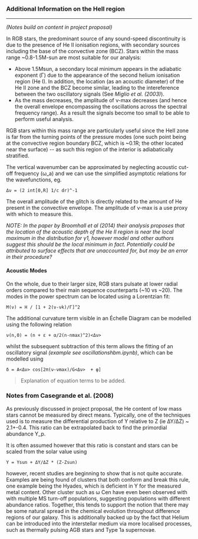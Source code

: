 ### Additional Information on the HeII region
___

_(Notes build on content in project proposal)_


In RGB stars, the predominant source of any sound-speed discontinuity is due to the presence of He II ionisation regions, with secondary sources including the base of the convective zone (BCZ). Stars within the mass range ~0.8-1.5M-sun are most suitable for our analysis:

* Above 1.5Msun, a secondary local minimum appears in the adiabatic exponent (Γ) due to the appearance of the second helium ionisation region (He I). In addition, the location (as an acoustic diameter) of the He II zone and the BCZ become similar, leading to the intereference between the two oscillatory signals (See _Miglio et al. (2003)_).
* As the mass decreases, the amplitude of ν-max decreases (and hence the overall envelope encompassing the oscillations across the spectral frequency range). As a result the signals become too small to be able to perform useful analysis.


RGB stars within this mass range are particularly useful since the HeII zone is far from the turning points of the pressure modes (one such point being at the convective region boundary BCZ, which is ~0.1R; the other located near the surface) -- as such this region of the interior is adiabatically stratified.

The vertical wavenumber can be approximated by neglecting acoustic cut-off frequency (ω_a) and we can use the simplified asymptotic relations for the wavefunctions, eg.

	Δν = (2 int[0,R] 1/c dr)^-1


The overall amplitude of the glitch is directly related to the amount of He present in the convective envelope. The amplitude of ν-max is a use proxy with which to measure this.

_NOTE: In the paper by Broomhall et al (2014) their analysis proposes that the location of the acoustic depth of the He II region is near the local maximum in the distribution for γ1, however model and other authors suggest this should be the local minimum in fact. Potentially could be attributed to surface effects that are unaccounted for, but may be an error in their procedure?_

#### Acoustic Modes

On the whole, due to their larger size, RGB stars pulsate at lower radial orders compared to their main sequence counterparts (~10 vs ~20). The modes in the power spectrum can be located using a Lorentzian fit:

	M(ν) = H / [1 + 2(ν-νk)/Γ]^2

The additional curvature term visible in an Échelle Diagram can be modelled using the following relation

	ν(n,0) = (n + ε + α/2(n-nmax)^2)<Δν>

whilst the subsequent subtraction of this term allows the fitting of an oscillatory signal _(example see oscillationshbm.ipynb)_, which can be modelled using

	δ = A<Δν> cos[2π(ν-νmax)/G<Δν>  + φ]

> Explanation of equation terms to be added.


### Notes from Casegrande et al. (2008)

As previously discussed in project proposal, the He content of low mass stars cannot be measured by direct means. Typically, one of the techniques used is to measure the differential production of Y relative to Z (ie ΔΥ/ΔΖ) ~ 2.1+-0.4. This ratio can be extrapolated back to find the primordial abundance Y_p.

It is often assumed however that this ratio is constant and stars can be scaled from the solar value using 

	Y = Ysun + ΔΥ/ΔΖ * (Z-Zsun)

however, recent studies are beginning to show that is not quite accurate. Examples are being found of clusters that both conform and break this rule, one example being the Hyades, which is deficient in Y for the measured metal content. Other cluster such as  ω Cen have even been observed with with multiple MS turn-off populations, suggesting populations with different abundance ratios. Together, this tends to support the notion that there may be some natural spread in the chemical evolution throughout difference regions of our galaxy. This is additionally backed up by the fact that Helium can be introduced into the  interstellar medium via more localised processes, such as thermally pulsing AGB stars and Type 1a supernovae.

